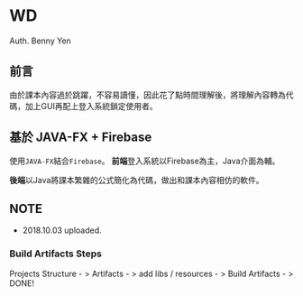 # WD
Auth. Benny Yen

前言
-----
由於課本內容過於跳躍，不容易讀懂，因此花了點時間理解後，將理解內容轉為代碼，加上GUI再配上登入系統鎖定使用者。

基於 JAVA-FX + Firebase
---------------------------
使用`JAVA-FX`結合`Firebase`。
**前端**登入系統以Firebase為主，Java介面為輔。

**後端**以Java將課本繁雜的公式簡化為代碼，做出和課本內容相仿的軟件。



## NOTE
- 2018.10.03 uploaded.

### Build Artifacts Steps 
Projects Structure - > Artifacts - > add libs / resources - > Build Artifacts - > DONE!


